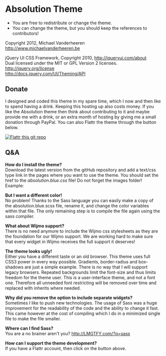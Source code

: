 # Absolution Theme #

* You are free to redistribute or change the theme.
* You can change the theme, but you should keep the references to contributors!

Copyright 2012, Michael Vanderheeren  
http://www.michaelvanderheeren.be

jQuery UI CSS Framework, Copyright 2010, http://jqueryui.com/about  
Dual licensed under the MIT or GPL Version 2 licenses.  
http://jquery.org/license  
http://docs.jquery.com/UI/Theming/API

## Donate ##

I designed and coded this theme in my spare time, which I now and then like to spend having a drink. Keeping this hosting up also costs money. If you like the Absolution theme then think about contributing to it and maybe provide me with a drink, or an extra month of hosting by giving me a small donation through PayPal. You can also Flattr the theme through the button below.

[![Flattr this git repo](http://api.flattr.com/button/flattr-badge-large.png)](https://flattr.com/submit/auto?user_id=MichaelVdheeren&url=https://github.com/michaelvanderheeren/Absolution&title=Absolution&language=en_GB&tags=github&category=software)

## Q&A ##

**How do I install the theme?**  
Download the latest version from the gitHub repository and add a text/css type link in the pages where you want to use the theme. You should set the href to the *absolution.blue.css* file! Do not forget the images folder!  
Example: <link type="text/css" href="absolution.blue.css" rel="stylesheet" />  

**But I want a different color!**  
No problem! Thanks to the Sass language you can easily make a copy of the absolution.blue.scss file, rename it, and change the color variables within that file. The only remaining step is to compile the file again using the sass compiler.

**What about Wijmo support?**  
There is no need anymore to include the Wijmo css stylesheets as they are the foundation for our Wijmo support. We are working hard to make sure that every widget in Wijmo receives the full support it deserves!

**The theme looks ugly!**  
Either you have a different taste or an old browser. This theme uses full CSS3 power in every way possible. Gradients, border-radius and box-shadows are just a simple example. There is no way that I will support legacy browsers. Repeated backgrounds limit the font-size and thus limits freedom for the theme user. This is a user-interface theme, and not a font one. Therefore all unneeded font restricting will be removed over time and replaced with inherits where needed.

**Why did you remove the option to include separate widgets?**  
Sometimes I like to push new technologies. The usage of Sass was a huge improvement for the readability of the code and the ability to change it fast. This came however at the cost of compiling which I do in a minimized single file to make the file smaller.

**Where can I find Sass?**  
You are a no brainer aren't you? http://LMGTFY.com/?q=sass

**How can I support the theme development?**  
If you have a Flattr account, then click on the button above.